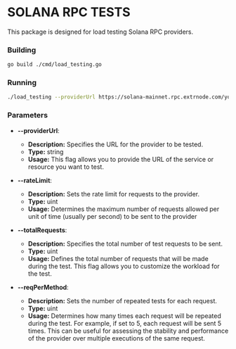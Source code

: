 # SOLANA RPC TESTS

This package is designed for load testing Solana RPC providers.

### Building
```bash
go build ./cmd/load_testing.go
```

### Running
```bash
./load_testing --providerUrl https://solana-mainnet.rpc.extrnode.com/your_key --totalRequests 1000
```

### Parameters

- **--providerUrl**:
  - **Description:** Specifies the URL for the provider to be tested.
  - **Type:** string
  - **Usage:** This flag allows you to provide the URL of the service or resource you want to test.

- **--rateLimit**:
  - **Description:** Sets the rate limit for requests to the provider.
  - **Type:** uint
  - **Usage:** Determines the maximum number of requests allowed per unit of time (usually per second) to be sent to the provider

- **--totalRequests**:
  - **Description:** Specifies the total number of test requests to be sent.
  - **Type:** uint
  - **Usage:** Defines the total number of requests that will be made during the test. This flag allows you to customize the workload for the test.

- **--reqPerMethod**:
  - **Description:** Sets the number of repeated tests for each request.
  - **Type:** uint
  - **Usage:** Determines how many times each request will be repeated during the test. For example, if set to 5, each request will be sent 5 times. This can be useful for assessing the stability and performance of the provider over multiple executions of the same request.